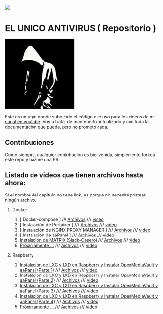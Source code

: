 

<a href="https://slack.peladonerd.com/"><img src="https://slack.peladonerd.com/badge.svg"></a>

# EL UNICO ANTIVIRUS ( Repositorio )

<img src="./assets/avatar.png"/>

Este es un repo donde subo todo el código que uso para los videos de mi [canal en youtube](https://www.youtube.com/channel/UCTpOBkqZsKsR8RkibnBC4zA). Voy a tratar de mantenerlo actualizado y con toda la documentación que pueda, pero no prometo nada.

## Contribuciones

Como siempre, cualquier contribución es bienvenida, simplemente forkeá este repo y hazme una PR.

## Listado de videos que tienen archivos hasta ahora:

Si el nombre del capítulo no tiene link, es porque no necesité postear ningún archivo.

1. Docker
   1. [ Docker-compose ] /// [Archivos](#) /// [video](#)
   4. [ Instalación de Portainer ] /// [Archivos](https://github.com/elunicoantivirus/elunicoantivirus-repo/tree/main/docker/portainer) /// [video](https://youtu.be/953BVsBBPGE)
   4. [ Instalación de NGINX PROXY MANAGER ] /// [Archivos](https://github.com/elunicoantivirus/elunicoantivirus-repo/tree/main/docker/nginx-proxy-manager) /// [video](https://youtu.be/oLu165VWbhc)
   5. [ Instalación de aaPanel ] /// [Archivos](https://github.com/elunicoantivirus/elunicoantivirus-repo/tree/main/docker/aapanel) /// [video](https://youtu.be/hZhoali6wSU)
   6. [ Instalación de MATRIX (Slack-Casero) ](#) /// [Archivos](#) /// [video](#)
   7. [Próximamente ...](#) /// [Archivos](#) /// [video](#)


2. Raspberry
   1. [Instalación de LXC y LXD en Raspberry y Instalar OpenMediaVault y aaPanel (Parte 1)](#) /// [Archivos](#) /// [video](https://youtu.be/fGyJSpakVrw)
   2. [Instalación de LXC y LXD en Raspberry y Instalar OpenMediaVault y aaPanel (Parte 2)](#) /// [Archivos](#) /// [video](https://youtu.be/BEfG0V_Tp48)
   3. [Instalación de LXC y LXD en Raspberry y Instalar OpenMediaVault y aaPanel (Parte 3)](#) /// [Archivos](#) /// [video](https://youtu.be/RRtbkbcq4bc)
   4. [Instalación de LXC y LXD en Raspberry y Instalar OpenMediaVault y aaPanel (Parte 4)](#) /// [Archivos](#) /// [video](https://youtu.be/M52CYq8bPVI)
   5. [Próximamente ...](#) /// [Archivos](#) /// [video](#)


